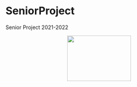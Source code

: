 # SeniorProject
Senior Project 2021-2022
<p align="center">
<img src="https://www.google.com/url?sa=i&url=https%3A%2F%2Felectropeak.com%2Fdigispark-usb-board&psig=AOvVaw3mScpBAmQ3aZbEZ5Ko-rYR&ust=1648237179357000&source=images&cd=vfe&ved=0CAgQjRxqFwoTCPi8yY7A3_YCFQAAAAAdAAAAABAO" width="172" height="123">
</p>
